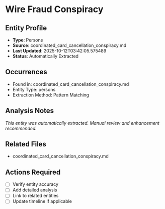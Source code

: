 # Wire Fraud Conspiracy

## Entity Profile
- **Type**: Persons
- **Source**: coordinated_card_cancellation_conspiracy.md
- **Last Updated**: 2025-10-12T03:42:05.575489
- **Status**: Automatically Extracted

## Occurrences
- Found in: coordinated_card_cancellation_conspiracy.md
- Entity Type: persons
- Extraction Method: Pattern Matching

## Analysis Notes
*This entity was automatically extracted. Manual review and enhancement recommended.*

## Related Files
- coordinated_card_cancellation_conspiracy.md

## Actions Required
- [ ] Verify entity accuracy
- [ ] Add detailed analysis
- [ ] Link to related entities
- [ ] Update timeline if applicable
